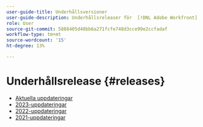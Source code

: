 ```yaml
---
user-guide-title: Underhållsversioner
user-guide-description: Underhållsreleaser för  [!DNL Adobe Workfront]
role: User
source-git-commit: 5888405d48bb6a271fcfe748d3cce99e2ccfadaf
workflow-type: tm+mt
source-wordcount: '15'
ht-degree: 13%

---
```



# Underhållsrelease {#releases}

+ [Aktuella uppdateringar](current-updates.md)
+ [2023-uppdateringar](2023-updates.md)
+ [2022-uppdateringar](2022-updates.md)
+ [2021-uppdateringar](2021-updates.md)

<!--

Articles must be added to this TOC file in order to render.

Use this list format to specify links to articles and section headings that expand and collapse in the left rail of the user guide.

An article link CANNOT be used as a section heading.

2022 Updates https://one.workfront.com/s/article/Workfront-Maintenance-Updates-1882317350
2021 Updates https://one.workfront.com/s/article/Workfront-Maintenance-Updates-Archive-2021


-->

